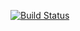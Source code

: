 [![Build Status](https://dev.azure.com/mail2sreevasan/exampledotnet/_apis/build/status%2FYadhveera.Abiazuredotnet?branchName=main)](https://dev.azure.com/mail2sreevasan/exampledotnet/_build/latest?definitionId=21&branchName=main)
